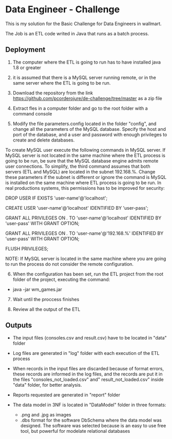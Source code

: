 # Data Engineer - Challenge
This is my solution for the Basic Challenge for Data Engineers in wallmart.

The Job is an ETL code writed in Java that runs as a batch process.

## Deployment 

1. The computer where the ETL is going to run has to have installed java 1.8 or greater

2. it is assumed that there is a MySQL server running remote, or in the same server where the ETL is going to be run.

3. Download the repository from the link https://github.com/pcorderojure/de-challenge/tree/master as a zip file

4. Extract fles in a computer folder and go to the root folder with a command console

5. Modify the file parameters.config located in the folder "config", and change all the parameters of the MySQL database. Specify the host and port of the database, and a user and password with enough privileges to create and delete databases. 

To create MySQL user execute the following commands in MySQL server. If MySQL server is not located in the same machine where the ETL process is going to be run, be sure that the MySQL database engine admits remote user connections. To simplify, the third command assumes that both servers (ETL and MySQL) are located in the subnet 192.168.%. Change these parameters if the subnet is different or ignore the command is MySQL is installed on the same machine where ETL process is going to be run. In real productions systems, this permissions has to be improved for security:

DROP USER IF EXISTS 'user-name'@'localhost';

CREATE USER 'user-name'@'localhost' IDENTIFIED BY 'user-pass';

GRANT ALL PRIVILEGES ON *.* TO 'user-name'@'localhost' IDENTIFIED BY 'user-pass' WITH GRANT OPTION;

GRANT ALL PRIVILEGES ON *.* TO 'user-name'@'192.168.%' IDENTIFIED BY 'user-pass' WITH GRANT OPTION;

FLUSH PRIVILEGES;

NOTE: If MySQL server is located in the same machine where you are going to run the process do not consider the remote configuration.

6. When the configuration has been set, run the ETL project from the root folder of the project, executing the command:
  - java -jar wm_games.jar

7. Wait until the proccess finishes

8. Review all the output of the ETL

## Outputs
- The input files (consoles.csv and result.csv) have to be located in "data" folder

- Log files are generated in "log" folder with each execution of the ETL process

- When records in the input files are discarded because of format errors, these records are informed in the log files, and the records are put it in the files  "consoles_not_loaded.csv" and" result_not_loaded.csv" inside "data" folder, for better analysis.

- Reports requested are generated in "report" folder

- The data model in 3NF is located in "DataModel" folder in three formats: 
  -   .png and .jpg as images
  -   .dbs format for the software DbSchema where the data model was designed. The software was selected because is an easy to use free tool, but powerful for modelate relational databases



